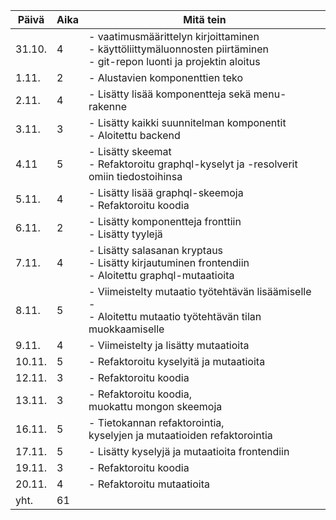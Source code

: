 Päivä | Aika | Mitä tein
--- | --- | ---
31.10. | 4 | - vaatimusmäärittelyn kirjoittaminen<br> - käyttöliittymäluonnosten piirtäminen<br> - git-repon luonti ja projektin aloitus
1.11. | 2 | - Alustavien komponenttien teko
2.11. | 4 | - Lisätty lisää komponentteja sekä menu-rakenne <br>
3.11. | 3 | - Lisätty kaikki suunnitelman komponentit <br> - Aloitettu backend
4.11 | 5 | - Lisätty skeemat <br> - Refaktoroitu graphql-kyselyt ja -resolverit omiin tiedostoihinsa <br>
5.11. | 4 | - Lisätty lisää graphql-skeemoja <br> - Refaktoroitu koodia
6.11. | 2 | - Lisätty komponentteja fronttiin <br> - Lisätty tyylejä
7.11. | 4 | - Lisätty salasanan kryptaus <br> - Lisätty kirjautuminen frontendiin <br> - Aloitettu graphql-mutaatioita
8.11. | 5 | - Viimeistelty mutaatio työtehtävän lisäämiselle - <br> - Aloitettu mutaatio työtehtävän tilan muokkaamiselle
9.11. | 4 | - Viimeistelty ja lisätty mutaatioita
10.11. | 5 | - Refaktoroitu kyselyitä ja mutaatioita
12.11. | 3 | - Refaktoroitu koodia
13.11. | 3 | - Refaktoroitu koodia, <br> muokattu mongon skeemoja
16.11. | 5 | - Tietokannan refaktorointia, <br> kyselyjen ja mutaatioiden refaktorointia
17.11. | 5 | - Lisätty kyselyjä ja mutaatioita frontendiin
19.11. | 3 | - Refaktoroitu koodia
20.11. | 4 | - Refaktoroitu mutaatioita
yht. | 61 |